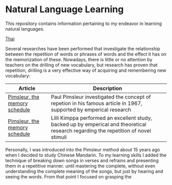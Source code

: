 # Natural Language Learning

This repository contains information pertaining to my endeavor in learning natural languages.

[Thai](thai/README.md)

Several researches have been performed that investigate the relationship between the repetition of words or phrases of words and the effect it has on the memorization of these. Nowadays, there is little or no attention by teachers on the drilling of new vocabulary, but research has proven that repetition, drilling is a very effective way of acquiring and remembering new vocabulary:

|Article| Description |
|--|--|
| [Pimsleur, the memory schedule](https://github.com/evowilliamson/natural-language-learning/blob/master/resources/Pimsleur_memory_schedule.pdf) | Paul Pimsleur investigated the concept of repetion in his famous article in 1967, supported by emperical research |
| [Pimsleur, the memory schedule](https://github.com/evowilliamson/natural-language-learning/blob/master/resources/Lilli%20Kimppa_learning_repetition.pdf) | Lilli Kimppa performed an excellent study, backed up by emperical and theoretical research regarding the repetition of novel stimuli |

Personally, I was introduced into the Pimsleur method about 15 years ago when I decided to study Chinese Mandarin. To my learning skills I added the technique of breaking down songs in verses and refrains and presenting them in a repetitive manner. until mastering the complete, without even understanding the complete meaning of the songs, but just by hearing and seeing the words. From that point I focused on grasping the 







<!--stackedit_data:
eyJoaXN0b3J5IjpbMTI4MDgyMTM0MSwtMTAyNzUzNjkyMSwtMT
kwODkwNDI1MCwxODgyODMyMTM4XX0=
-->